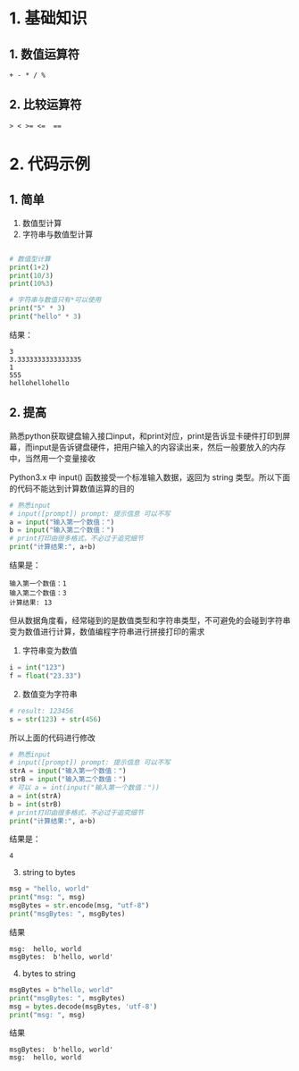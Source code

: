 # 1. 基础知识
## 1. 数值运算符
```
+ - * / % 
```

## 2. 比较运算符

```
> < >= <=  ==
```


# 2. 代码示例
## 1. 简单
1. 数值型计算
2. 字符串与数值型计算
```python

# 数值型计算
print(1+2)
print(10/3)
print(10%3)

# 字符串与数值只有*可以使用
print("5" * 3)
print("hello" * 3)

```
结果：
```
3
3.3333333333333335
1
555
hellohellohello
```

## 2. 提高
熟悉python获取键盘输入接口input，和print对应，print是告诉显卡硬件打印到屏幕，而input是告诉键盘硬件，把用户输入的内容读出来，然后一般要放入的内存中，当然用一个变量接收

Python3.x 中 input() 函数接受一个标准输入数据，返回为 string 类型。所以下面的代码不能达到计算数值运算的目的
```python
# 熟悉input
# input([prompt]) prompt: 提示信息 可以不写
a = input("输入第一个数值：")
b = input("输入第二个数值：")
# print打印由很多格式，不必过于追究细节
print("计算结果:", a+b)
```
结果是：
```
输入第一个数值：1
输入第二个数值：3
计算结果: 13
```

但从数据角度看，经常碰到的是数值类型和字符串类型，不可避免的会碰到字符串变为数值进行计算，数值编程字符串进行拼接打印的需求
1. 字符串变为数值
``` python
i = int("123")
f = float("23.33")
```

2. 数值变为字符串
```python
# result: 123456
s = str(123) + str(456)
```

所以上面的代码进行修改
```python
# 熟悉input
# input([prompt]) prompt: 提示信息 可以不写
strA = input("输入第一个数值：")
strB = input("输入第二个数值：")
# 可以 a = int(input("输入第一个数值："))
a = int(strA)
b = int(strB)
# print打印由很多格式，不必过于追究细节
print("计算结果:", a+b)
```

结果是：
```
4
```

3. string to bytes
```python
msg = "hello, world"
print("msg: ", msg)
msgBytes = str.encode(msg, "utf-8")
print("msgBytes: ", msgBytes)
```
结果
```
msg:  hello, world
msgBytes:  b'hello, world'
```

4. bytes to string
```python
msgBytes = b"hello, world"
print("msgBytes: ", msgBytes)
msg = bytes.decode(msgBytes, 'utf-8')
print("msg: ", msg)
```
结果
```
msgBytes:  b'hello, world'
msg:  hello, world
```